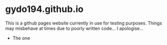 # gydo194.github.io

This is a github pages website currently in use for testing purposes.
Things may misbehave at times due to poorly written code...
I apologise...
- The one
